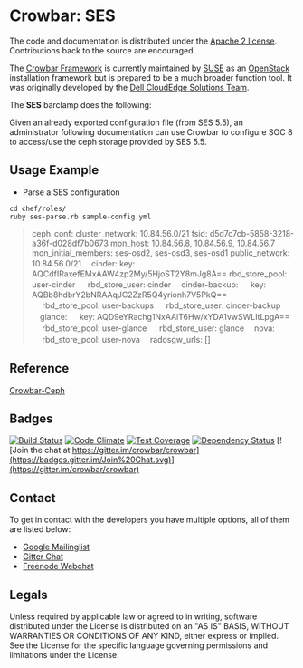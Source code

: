 # Crowbar: SES

The code and documentation is distributed under the [Apache 2 license](http://www.apache.org/licenses/LICENSE-2.0.html).
Contributions back to the source are encouraged.

The [Crowbar Framework](https://github.com/crowbar/crowbar) is currently maintained by [SUSE](http://www.suse.com/) as
an [OpenStack](http://openstack.org) installation framework but is prepared to be a much broader function tool. It was
originally developed by the [Dell CloudEdge Solutions Team](http://dell.com/openstack).

The **SES** barclamp does the following:

Given an already exported configuration file (from SES 5.5), an administrator following documentation can use Crowbar to configure SOC 8 to access/use the ceph storage provided by SES 5.5.

## Usage Example

* Parse a SES configuration

```
cd chef/roles/
ruby ses-parse.rb sample-config.yml
```

> ceph_conf:
>   cluster_network: 10.84.56.0/21
>   fsid: d5d7c7cb-5858-3218-a36f-d028df7b0673
>   mon_host: 10.84.56.8, 10.84.56.9, 10.84.56.7
>   mon_initial_members: ses-osd2, ses-osd3, ses-osd1
>   public_network: 10.84.56.0/21
>　cinder:
>   key: AQCdfIRaxefEMxAAW4zp2My/5HjoST2Y8mJg8A==
>   rbd_store_pool: user-cinder
>　  rbd_store_user: cinder
>　cinder-backup:
>　  key: AQBb8hdbrY2bNRAAqJC2ZzR5Q4yrionh7V5PkQ==
>　  rbd_store_pool: user-backups
>　  rbd_store_user: cinder-backup
>　glance:
>　  key: AQD9eYRachg1NxAAiT6Hw/xYDA1vwSWLItLpgA==
>　  rbd_store_pool: user-glance
>　  rbd_store_user: glance
>　nova:
>　  rbd_store_pool: user-nova
>　radosgw_urls: []


## Reference

[Crowbar-Ceph](https://github.com/crowbar/crowbar-ceph)

## Badges

[![Build Status](https://travis-ci.org/crowbar/crowbar-ses.svg?branch=master)](https://travis-ci.org/crowbar/crowbar-ses)
[![Code Climate](https://codeclimate.com/github/crowbar/crowbar-ses/badges/gpa.svg)](https://codeclimate.com/github/crowbar/crowbar-ses)
[![Test Coverage](https://codeclimate.com/github/crowbar/crowbar-ses/badges/coverage.svg)](https://codeclimate.com/github/crowbar/crowbar-ses)
[![Dependency Status](https://gemnasium.com/crowbar/crowbar-ses.svg)](https://gemnasium.com/crowbar/crowbar-ses)
[![Join the chat at https://gitter.im/crowbar/crowbar](https://badges.gitter.im/Join%20Chat.svg)](https://gitter.im/crowbar/crowbar)

## Contact

To get in contact with the developers you have multiple options, all of them are listed below:

* [Google Mailinglist](https://groups.google.com/forum/#!forum/crowbar)
* [Gitter Chat](https://gitter.im/crowbar/crowbar)
* [Freenode Webchat](http://webchat.freenode.net/?channels=%23crowbar)

## Legals

Unless required by applicable law or agreed to in writing, software distributed under the License is distributed on
an "AS IS" BASIS, WITHOUT WARRANTIES OR CONDITIONS OF ANY KIND, either express or implied. See the License for the
specific language governing permissions and limitations under the License.

